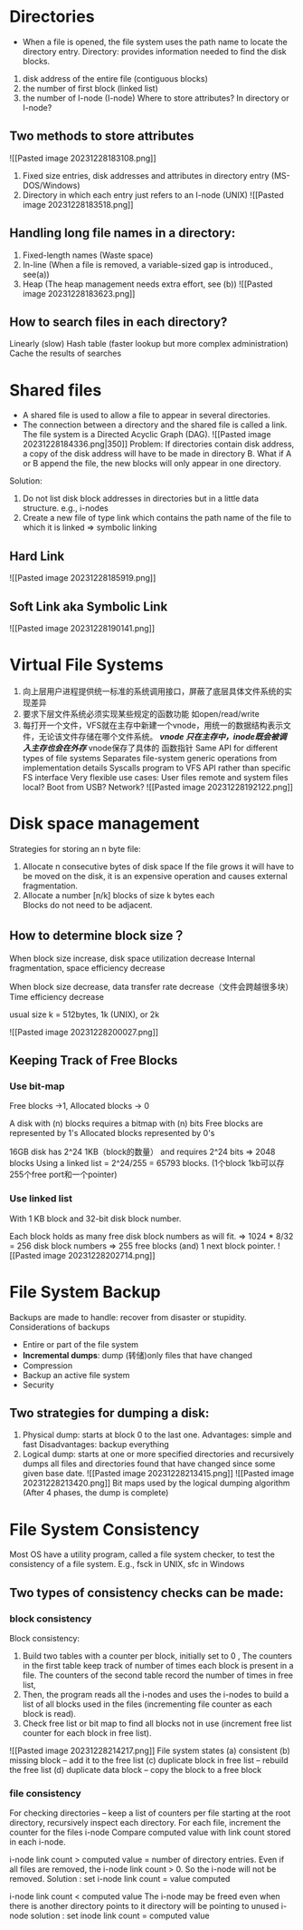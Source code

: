 # Directories 
- When a file is opened, the file system uses the path name to locate the directory entry. 
Directory: provides information needed to find the disk blocks.
1. disk address of the entire file (contiguous blocks)
2. the number of first block (linked list)
3. the number of I-node (I-node)
Where to store attributes? In directory or I-node?


## Two methods to store attributes
![[Pasted image 20231228183108.png]]
1. Fixed size entries, disk addresses and attributes in directory entry (MS-DOS/Windows) 
2. Directory in which each entry just refers to an I-node (UNIX)
![[Pasted image 20231228183518.png]]

## Handling long file names in a directory:
1. Fixed-length names (Waste space)
2. In-line (When a file is removed, a variable-sized gap is introduced., see(a))
3. Heap (The heap management needs extra effort, see (b))
![[Pasted image 20231228183623.png]]
## How to search files in each directory?
Linearly  (slow)
Hash table  (faster lookup but more complex administration)
Cache the results of searches

# Shared files
- A shared file is used to allow a file to appear in several directories.
- The connection between a directory and the shared file is called a link. The file system is a Directed Acyclic Graph (DAG).
![[Pasted image 20231228184336.png|350]]
Problem: 
If directories contain disk address, a copy of the disk address will have to be made in directory B.  What if A or B append the file, the new blocks will only appear in one directory.

Solution:	
1. Do not list disk block addresses in directories but in a little data structure.   e.g., i-nodes
2. Create a new file of type link which contains the path name of the file to which it is linked  => symbolic linking   


## Hard Link
![[Pasted image 20231228185919.png]]
## Soft Link aka Symbolic Link
![[Pasted image 20231228190141.png]]

# Virtual File Systems
1. 向上层用户进程提供统一标准的系统调用接口，屏蔽了底层具体文件系统的实现差异
2. 要求下层文件系统必须实现某些规定的函数功能 如open/read/write
3. 每打开一个文件，VFS就在主存中新建一个vnode，用统一的数据结构表示文件，无论该文件存储在哪个文件系统。 ***vnode 只在主存中，inode既会被调入主存也会在外存***  vnode保存了具体的 函数指针
Same API for different types of file systems
	Separates file-system generic operations from implementation details 
	Syscalls program to VFS API rather than specific FS interface 
Very flexible use cases: 
	User files remote and system files local?
	Boot from USB? Network? 
![[Pasted image 20231228192122.png]]

# Disk space management
Strategies for storing an n byte file:
1. Allocate n consecutive bytes of disk space
	If the file grows it will have to be moved on the disk,  it is an expensive operation and causes external fragmentation. 
2. Allocate a number [n/k] blocks of size k bytes each       
   Blocks do not need to be adjacent.
## How to determine block size？
When block size increase, disk space utilization decrease 
	Internal fragmentation, space efficiency decrease
	
When block size decrease, data transfer rate decrease（文件会跨越很多块）
	Time efficiency decrease
	
usual size k = 512bytes, 1k (UNIX), or 2k
  
![[Pasted image 20231228200027.png]]
## Keeping Track of Free Blocks 
### Use bit-map
Free blocks ->1,  Allocated blocks ->  0

A disk with (n) blocks requires a bitmap with (n) bits
Free blocks are represented by 1's
Allocated blocks represented by 0's

16GB disk has 2^24 1KB（block的数量） and requires 2^24 bits => 2048 blocks
Using a linked list = 2^24/255 = 65793 blocks. (1个block 1kb可以存255个free port和一个pointer)

### Use linked list
With 1 KB block and 32-bit disk block number.

Each block holds as many free disk block numbers as will fit. => 1024 * 8/32 = 256 disk block numbers => 255 free blocks (and) 1 next block pointer. 
![[Pasted image 20231228202714.png]]

# File System Backup
Backups are made to handle: recover from disaster or stupidity.
Considerations of backups
- Entire or part of  the file system
- **Incremental dumps**: dump (转储)only files that have changed 
- Compression
- Backup an active file system
- Security

## Two strategies for dumping a disk:
1. Physical dump: starts at block 0 to the last one.
	Advantages: simple and fast
	Disadvantages: backup everything
2. Logical dump: starts at one or more specified directories and recursively dumps all files and directories found that have changed since some given base date.
![[Pasted image 20231228213415.png]]
![[Pasted image 20231228213420.png]]
Bit maps used by the logical dumping algorithm 
(After 4 phases, the dump is complete)

# File System Consistency
Most OS have a utility program, called a file system checker, to test the consistency of a file system.
E.g.,  fsck in UNIX, sfc in Windows

## Two types of consistency checks can be made: 
### block consistency
Block consistency:
1. Build two tables with a counter per block, initially set to 0 , The counters in the first table keep track of  number of times each block is present in a file. The counters of the second table record the number of times in free list, 
2. Then, the program reads all the i-nodes and uses the i-nodes to build a list of all blocks used in the files (incrementing file counter as each block is read).
3. Check free list or bit map to find all blocks not in use (increment free list counter for each block in free list).


![[Pasted image 20231228214217.png]]
File system states
(a) consistent
(b) missing block – add it to the free list
(c) duplicate block in free list – rebuild the free list
(d) duplicate data block – copy the block to a free block

### file consistency
For checking directories – keep a list of counters per file starting at the root directory, recursively inspect each directory. For each file, increment the counter for the files i-node
Compare computed value with link count stored in each i-node.

i-node link count > computed value = number of directory entries.
	Even if all files are removed, the i-node link count > 0. So the i-node will not be removed.
	Solution : set i-node link count = value computed


i-node link count < computed	value
	The i-node may be freed even when there is another directory points to it
	directory will be pointing to unused i-node
	solution : set inode link count = computed value
